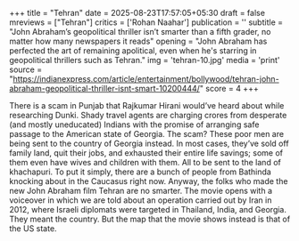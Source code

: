 +++
title = "Tehran"
date = 2025-08-23T17:57:05+05:30
draft = false
mreviews = ["Tehran"]
critics = ['Rohan Naahar']
publication = ''
subtitle = "John Abraham’s geopolitical thriller isn’t smarter than a fifth grader, no matter how many newspapers it reads"
opening = "John Abraham has perfected the art of remaining apolitical, even when he's starring in geopolitical thrillers such as Tehran."
img = 'tehran-10.jpg'
media = 'print'
source = "https://indianexpress.com/article/entertainment/bollywood/tehran-john-abraham-geopolitical-thriller-isnt-smart-10200444/"
score = 4
+++

There is a scam in Punjab that Rajkumar Hirani would’ve heard about while researching Dunki. Shady travel agents are charging crores from desperate (and mostly uneducated) Indians with the promise of arranging safe passage to the American state of Georgia. The scam? These poor men are being sent to the country of Georgia instead. In most cases, they’ve sold off family land, quit their jobs, and exhausted their entire life savings; some of them even have wives and children with them. All to be sent to the land of khachapuri. To put it simply, there are a bunch of people from Bathinda knocking about in the Caucasus right now. Anyway, the folks who made the new John Abraham film Tehran are no smarter. The movie opens with a voiceover in which we are told about an operation carried out by Iran in 2012, where Israeli diplomats were targeted in Thailand, India, and Georgia. They meant the country. But the map that the movie shows instead is that of the US state.
